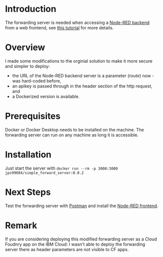 # Introduction
The forwarding server is needed when accessing a [Node-RED backend](https://github.com/gitjps/Node-RED-Backend-and-Frontend) from a web frontend, see  [this tutorial](https://github.com/thomassuedbroecker/hackathons_and_node-red/tree/master/simple_forward_server) for more details. 

# Overview

I made some modifications to the orginial solution to make it more secure and simpler to deploy:
- the URL of the Node-RED backend server is a parameter (*route*) now - was hard-coded before,
- an apikey is passed through in the header section of the http request, and
- a Dockerized version is available.

# Prerequisites
Docker or Docker Desktop needs to be installed on the machine. The forwarding server can run on any machine as long it is accessible. 

# Installation
Just start the server with `docker run --rm -p 3000:3000 jps99084/simple_forward_server:0.0.2`

# Next Steps
Test the forwarding server with [Postman](https://github.com/gitjps/Node-RED-Backend-and-Frontend/blob/master/simple_forward_server/NODE-RED-Cloudant-CRUD%20w-%20FS.postman_collection.json) and install the [Node-RED frontend](https://github.com/gitjps/Node-RED-Backend-and-Frontend/tree/master/node-red-frontend).

# Remark
If you are considering deploying this modified forwarding server as a Cloud Foudnry app on the IBM Cloud: I wasn't able to deploy the forwarding server there as header parameters are not visible to CF apps.
